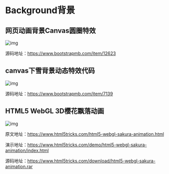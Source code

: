 # Background背景

## 网页动画背景Canvas圆圈特效

![img](/images/javascript/code/background/10001.png)

源码地址：https://www.bootstrapmb.com/item/12623



## canvas下雪背景动态特效代码

![img](/images/javascript/code/background/10002.png)

源码地址：https://www.bootstrapmb.com/item/7139



## HTML5 WebGL 3D樱花飘落动画

![img](/images/javascript/code/background/10003.png)

原文地址：https://www.html5tricks.com/html5-webgl-sakura-animation.html

演示地址：https://www.html5tricks.com/demo/html5-webgl-sakura-animation/index.html

源码地址：https://www.html5tricks.com/download/html5-webgl-sakura-animation.rar